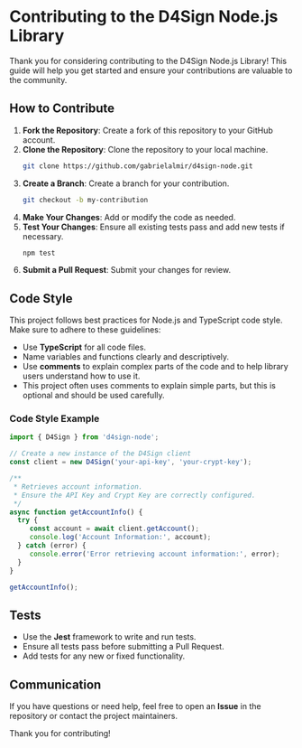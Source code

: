# Contributing to the D4Sign Node.js Library

Thank you for considering contributing to the D4Sign Node.js Library! This guide will help you get started and ensure your contributions are valuable to the community.

## How to Contribute

1. **Fork the Repository**: Create a fork of this repository to your GitHub account.
2. **Clone the Repository**: Clone the repository to your local machine.
    ```bash
    git clone https://github.com/gabrielalmir/d4sign-node.git
    ```
3. **Create a Branch**: Create a branch for your contribution.
    ```bash
    git checkout -b my-contribution
    ```
4. **Make Your Changes**: Add or modify the code as needed.
5. **Test Your Changes**: Ensure all existing tests pass and add new tests if necessary.
    ```bash
    npm test
    ```
6. **Submit a Pull Request**: Submit your changes for review.

## Code Style

This project follows best practices for Node.js and TypeScript code style. Make sure to adhere to these guidelines:

- Use **TypeScript** for all code files.
- Name variables and functions clearly and descriptively.
- Use **comments** to explain complex parts of the code and to help library users understand how to use it.
- This project often uses comments to explain simple parts, but this is optional and should be used carefully.

### Code Style Example

```typescript
import { D4Sign } from 'd4sign-node';

// Create a new instance of the D4Sign client
const client = new D4Sign('your-api-key', 'your-crypt-key');

/**
 * Retrieves account information.
 * Ensure the API Key and Crypt Key are correctly configured.
 */
async function getAccountInfo() {
  try {
     const account = await client.getAccount();
     console.log('Account Information:', account);
  } catch (error) {
     console.error('Error retrieving account information:', error);
  }
}

getAccountInfo();
```

## Tests

- Use the **Jest** framework to write and run tests.
- Ensure all tests pass before submitting a Pull Request.
- Add tests for any new or fixed functionality.

## Communication

If you have questions or need help, feel free to open an **Issue** in the repository or contact the project maintainers.

Thank you for contributing!

